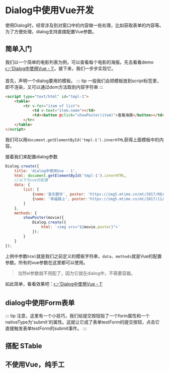 
# Dialog中使用Vue开发
使用Dialog时，经常涉及到对窗口中的内容做一些处理，比如获取表单的内容等。为了方便处理，dialog支持直接配置Vue参数。
## 简单入门
我们以一个简单的电影列表为例，可以查看每个电影的海报。先去看看demo[:point_right:'Dialog中使用Vue - 1'](/resource/html/demo.html?demo=dialog)。接下来，我们一步步实现它。

首先，声明一个dialog要用的模板。
::: tip
一般我们会把模板放到script标签里，即不渲染，又可以通过dom方法取到内容字符串
:::
```html
<script type="text/html" id="tmpl-1">
	<table>
		<tr v-for="item of list">
			<td v-text="item.name"></td>
			<td><button @click="showPoster(item)">查看海报</button></td>
		</tr>
	</table>
</script>
```
我们可以用`document.getElementById('tmpl-1').innerHTML`获得上面模板中的内容。

接着我们来配置dialog参数
```javascript
Dialog.create({
	title: 'dialog中使用Vue - 1',
	html: document.getElementById('tmpl-1').innerHTML,
	//以下为vue的配置
	data: {
		list: [
			{name:'音乐脚步', poster: 'https://img5.mtime.cn/mt/2017/08/31/102049.88433138_640X360X2.jpg'},
			{name: '幸福路上', poster:'https://img5.mtime.cn/mt/2017/11/19/161729.30043136_640X360X2.jpg'}
		]
	},
	methods: {
		showPoster(movie){
			Dialog.create({
				html: `<img src="${movie.poster}">`
			});
		}
	}
});
```
上例中参数`html`就是我们之前定义的模板字符串，`data`、`methods`就是Vue的配置参数。所有的vue参数在这里都可以使用。
> 当然el参数就不用配了，因为它就在dialog中，不需要容器。

如此简单，看看效果吧：[:point_right:'Dialog中使用Vue - 1'](/resource/html/demo.html?demo=dialog)

## dialog中使用Form表单

::: tip
注意，这里有一个小技巧，我们给提交按钮指了一个form属性和一个nativeType为'submit'的属性。这就让它成了表单testForm的提交按钮，点击它直接触发表单testForm的submit事件。
:::
## 搭配 STable
## 不使用Vue，纯手工